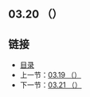 ## 03.20 （）


## 链接
* [目录](https://github.com/alpha2018/go-zh/blob/master/tour/directory.md)
* 上一节：[03.19 （）](https://github.com/alpha2018/go-zh/blob/master/tour/03.19.md)
* 下一节：[03.21 （）](https://github.com/alpha2018/go-zh/blob/master/tour/03.21.md)
